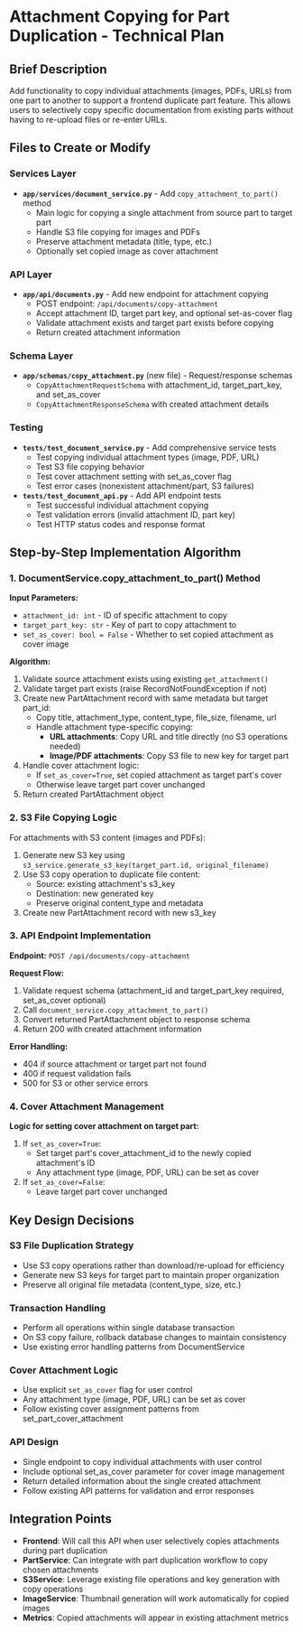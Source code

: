 # Attachment Copying for Part Duplication - Technical Plan

## Brief Description

Add functionality to copy individual attachments (images, PDFs, URLs) from one part to another to support a frontend duplicate part feature. This allows users to selectively copy specific documentation from existing parts without having to re-upload files or re-enter URLs.

## Files to Create or Modify

### Services Layer
- **`app/services/document_service.py`** - Add `copy_attachment_to_part()` method
  - Main logic for copying a single attachment from source part to target part
  - Handle S3 file copying for images and PDFs
  - Preserve attachment metadata (title, type, etc.)
  - Optionally set copied image as cover attachment

### API Layer  
- **`app/api/documents.py`** - Add new endpoint for attachment copying
  - POST endpoint: `/api/documents/copy-attachment`
  - Accept attachment ID, target part key, and optional set-as-cover flag
  - Validate attachment exists and target part exists before copying
  - Return created attachment information

### Schema Layer
- **`app/schemas/copy_attachment.py`** (new file) - Request/response schemas
  - `CopyAttachmentRequestSchema` with attachment_id, target_part_key, and set_as_cover
  - `CopyAttachmentResponseSchema` with created attachment details

### Testing
- **`tests/test_document_service.py`** - Add comprehensive service tests
  - Test copying individual attachment types (image, PDF, URL)  
  - Test S3 file copying behavior
  - Test cover attachment setting with set_as_cover flag
  - Test error cases (nonexistent attachment/part, S3 failures)
- **`tests/test_document_api.py`** - Add API endpoint tests
  - Test successful individual attachment copying
  - Test validation errors (invalid attachment ID, part key)
  - Test HTTP status codes and response format

## Step-by-Step Implementation Algorithm

### 1. DocumentService.copy_attachment_to_part() Method

**Input Parameters:**
- `attachment_id: int` - ID of specific attachment to copy
- `target_part_key: str` - Key of part to copy attachment to
- `set_as_cover: bool = False` - Whether to set copied attachment as cover image

**Algorithm:**
1. Validate source attachment exists using existing `get_attachment()`
2. Validate target part exists (raise RecordNotFoundException if not)
3. Create new PartAttachment record with same metadata but target part_id:
   - Copy title, attachment_type, content_type, file_size, filename, url
   - Handle attachment type-specific copying:
     - **URL attachments**: Copy URL and title directly (no S3 operations needed)
     - **Image/PDF attachments**: Copy S3 file to new key for target part
4. Handle cover attachment logic:
   - If `set_as_cover=True`, set copied attachment as target part's cover
   - Otherwise leave target part cover unchanged
5. Return created PartAttachment object

### 2. S3 File Copying Logic

For attachments with S3 content (images and PDFs):
1. Generate new S3 key using `s3_service.generate_s3_key(target_part.id, original_filename)`
2. Use S3 copy operation to duplicate file content:
   - Source: existing attachment's s3_key
   - Destination: new generated key
   - Preserve original content_type and metadata
3. Create new PartAttachment record with new s3_key

### 3. API Endpoint Implementation

**Endpoint:** `POST /api/documents/copy-attachment`

**Request Flow:**
1. Validate request schema (attachment_id and target_part_key required, set_as_cover optional)
2. Call `document_service.copy_attachment_to_part()`
3. Convert returned PartAttachment object to response schema
4. Return 200 with created attachment information

**Error Handling:**
- 404 if source attachment or target part not found
- 400 if request validation fails
- 500 for S3 or other service errors

### 4. Cover Attachment Management

**Logic for setting cover attachment on target part:**
1. If `set_as_cover=True`:
   - Set target part's cover_attachment_id to the newly copied attachment's ID
   - Any attachment type (image, PDF, URL) can be set as cover
2. If `set_as_cover=False`:
   - Leave target part cover unchanged

## Key Design Decisions

### S3 File Duplication Strategy
- Use S3 copy operations rather than download/re-upload for efficiency
- Generate new S3 keys for target part to maintain proper organization
- Preserve all original file metadata (content_type, size, etc.)

### Transaction Handling  
- Perform all operations within single database transaction
- On S3 copy failure, rollback database changes to maintain consistency
- Use existing error handling patterns from DocumentService

### Cover Attachment Logic
- Use explicit `set_as_cover` flag for user control
- Any attachment type (image, PDF, URL) can be set as cover
- Follow existing cover assignment patterns from set_part_cover_attachment

### API Design
- Single endpoint to copy individual attachments with user control
- Include optional set_as_cover parameter for cover image management
- Return detailed information about the single created attachment
- Follow existing API patterns for validation and error responses

## Integration Points

- **Frontend**: Will call this API when user selectively copies attachments during part duplication
- **PartService**: Can integrate with part duplication workflow to copy chosen attachments
- **S3Service**: Leverage existing file operations and key generation with copy operations
- **ImageService**: Thumbnail generation will work automatically for copied images
- **Metrics**: Copied attachments will appear in existing attachment metrics